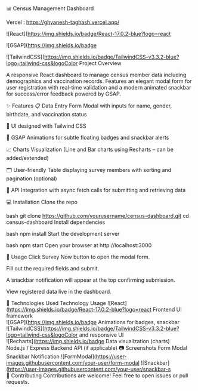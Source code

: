 📊 Census Management Dashboard

Vercel : https://ghyanesh-taghash.vercel.app/

![React](https://img.shields.io/badge/React-17.0.2-blue?logo=react

![GSAP](https://img.shields.io/badge

![TailwindCSS](https://img.shields.io/badge/TailwindCSS-v3.3.2-blue?logo=tailwind-css&logoColor Project Overview

A responsive React dashboard to manage census member data including demographics and vaccination records.
Features an elegant modal form for user registration with real-time validation and a modern animated snackbar for success/error feedback powered by GSAP.

✨ Features
📋 Data Entry Form Modal with inputs for name, gender, birthdate, and vaccination status

🎨 UI designed with Tailwind CSS

🚀 GSAP Animations for subtle floating badges and snackbar alerts

📈 Charts Visualization (Line and Bar charts using Recharts – can be added/extended)

🗂️ User-friendly Table displaying survey members with sorting and pagination (optional)

🔄 API Integration with async fetch calls for submitting and retrieving data

💻 Installation
Clone the repo

bash
git clone https://github.com/yourusername/census-dashboard.git
cd census-dashboard
Install dependencies

bash
npm install
Start the development server

bash
npm start
Open your browser at http://localhost:3000

📂 Usage
Click Survey Now button to open the modal form.

Fill out the required fields and submit.

A snackbar notification will appear at the top confirming submission.

View registered data live in the dashboard.

🔧 Technologies Used
Technology	Usage
![React](https://img.shields.io/badge/React-17.0.2-blue?logo=react Frontend UI framework	
![GSAP](https://img.shields.io/badge Animations for badges, snackbar	
![TailwindCSS](https://img.shields.io/badge/TailwindCSS-v3.3.2-blue?logo=tailwind-css&logoColor and responsive UI	
![Recharts](https://img.shields.io/badge Data visualization (charts)	
Node.js / Express	Backend API (if applicable)
📷 Screenshots
Form Modal	Snackbar Notification
![FormModal](https://user-images.githubusercontent.com/your-user/form-modal ![Snackbar](https://user-images.githubusercontent.com/your-user/snackbar-s	
🤝 Contributing
Contributions are welcome! Feel free to open issues or pull requests.
